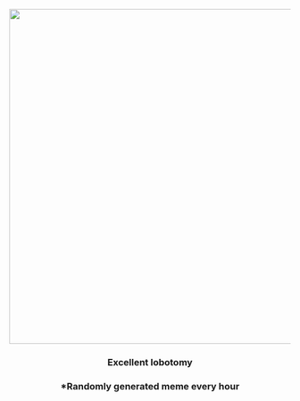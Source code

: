 <p align="center">
        <img src="https://i.redd.it/dhv3pcci6s691.gif" width="600" height="600">
        </p>
        <h3 align="center">Excellent lobotomy</h3>
        <h3 align="center">*Randomly generated meme every hour</h3>
    